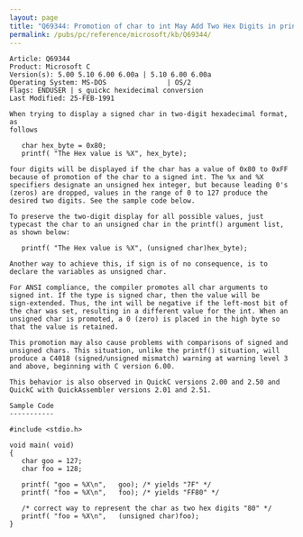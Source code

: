 ```yaml
---
layout: page
title: "Q69344: Promotion of char to int May Add Two Hex Digits in printf()"
permalink: /pubs/pc/reference/microsoft/kb/Q69344/
---
```


	Article: Q69344
	Product: Microsoft C
	Version(s): 5.00 5.10 6.00 6.00a | 5.10 6.00 6.00a
	Operating System: MS-DOS               | OS/2
	Flags: ENDUSER | s_quickc hexidecimal conversion
	Last Modified: 25-FEB-1991
	
	When trying to display a signed char in two-digit hexadecimal format, as
	follows
	
	   char hex_byte = 0x80;
	   printf( "The Hex value is %X", hex_byte);
	
	four digits will be displayed if the char has a value of 0x80 to 0xFF
	because of promotion of the char to a signed int. The %x and %X
	specifiers designate an unsigned hex integer, but because leading 0's
	(zeros) are dropped, values in the range of 0 to 127 produce the
	desired two digits. See the sample code below.
	
	To preserve the two-digit display for all possible values, just
	typecast the char to an unsigned char in the printf() argument list,
	as shown below:
	
	   printf( "The Hex value is %X", (unsigned char)hex_byte);
	
	Another way to achieve this, if sign is of no consequence, is to
	declare the variables as unsigned char.
	
	For ANSI compliance, the compiler promotes all char arguments to
	signed int. If the type is signed char, then the value will be
	sign-extended. Thus, the int will be negative if the left-most bit of
	the char was set, resulting in a different value for the int. When an
	unsigned char is promoted, a 0 (zero) is placed in the high byte so
	that the value is retained.
	
	This promotion may also cause problems with comparisons of signed and
	unsigned chars. This situation, unlike the printf() situation, will
	produce a C4018 (signed/unsigned mismatch) warning at warning level 3
	and above, beginning with C version 6.00.
	
	This behavior is also observed in QuickC versions 2.00 and 2.50 and
	QuickC with QuickAssembler versions 2.01 and 2.51.
	
	Sample Code
	-----------
	
	#include <stdio.h>
	
	void main( void)
	{
	   char goo = 127;
	   char foo = 128;
	
	   printf( "goo = %X\n",   goo); /* yields "7F" */
	   printf( "foo = %X\n",   foo); /* yields "FF80" */
	
	   /* correct way to represent the char as two hex digits "80" */
	   printf( "foo = %X\n",   (unsigned char)foo);
	}

